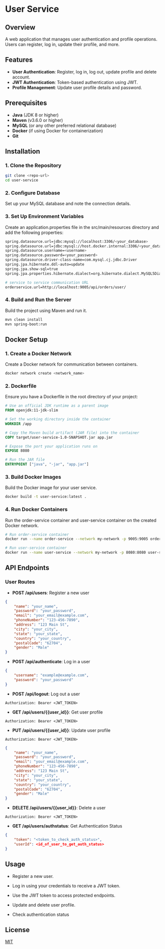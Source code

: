 # User Service

## Overview
A web application that manages user authentication and profile operations. Users can register, log in, update their profile, and more.

## Features
- **User Authentication**: Register, log in, log out, update profile and delete account.
- **JWT Authentication**: Token-based authentication using JWT.
- **Profile Management**: Update user profile details and password.

## Prerequisites
- **Java** (JDK 8 or higher)
- **Maven** (v3.6.0 or higher)
- **MySQL** (or any other preferred relational database)
- **Docker** (if using Docker for containerization)
-  **Git**

## Installation

### 1. Clone the Repository
```bash
git clone <repo-url>
cd user-service
```

### 2. Configure Database
Set up your MySQL database and note the connection details.

### 3. Set Up Environment Variables
Create an application.properties file in the src/main/resources directory and add the following properties:
```bash
spring.datasource.url=jdbc:mysql://localhost:3306/<your_database>
spring.datasource.url=jdbc:mysql://host.docker.internal:3306/<your_database> # for docker run
spring.datasource.username=<username>
spring.datasource.password=<your_password>
spring.datasource.driver-class-name=com.mysql.cj.jdbc.Driver
spring.jpa.hibernate.ddl-auto=update
spring.jpa.show-sql=true
spring.jpa.properties.hibernate.dialect=org.hibernate.dialect.MySQL5Dialect

# service to service communication URL
orderservice.url=http://localhost:9005/api/orders/user/
```

### 4. Build and Run the Server
Build the project using Maven and run it.
```bash
mvn clean install
mvn spring-boot:run
```

## Docker Setup
### 1. Create a Docker Network
Create a Docker network for communication between containers.
```bash
docker network create <network_name>
```

### 2. Dockerfile
Ensure you have a Dockerfile in the root directory of your project:
```dockerfile
# Use an official JDK runtime as a parent image
FROM openjdk:11-jdk-slim

# Set the working directory inside the container
WORKDIR /app

# Copy the Maven build artifact (JAR file) into the container
COPY target/user-service-1.0-SNAPSHOT.jar app.jar

# Expose the port your application runs on
EXPOSE 8080

# Run the JAR file
ENTRYPOINT ["java", "-jar", "app.jar"]
```

### 3. Build Docker Images
Build the Docker image for your user service.
```bash
docker build -t user-service:latest .
```

### 4. Run Docker Containers
Run the order-service container and user-service container on the created Docker network.
```bash
# Run order-service container
docker run --name order-service --network my-network -p 9005:9005 order-service:latest

# Run user-service container
docker run --name user-service --network my-network -p 8080:8080 user-service:latest
```

## API Endpoints
### User Routes
- **POST /api/users**: Register a new user
```json
{
    "name": "your_name",
    "password": "your_password",
    "email": "your_email@example.com",
    "phoneNumber": "123-456-7890",
    "address": "123 Main St",
    "city": "your_city",
    "state": "your_state",
    "country": "your_country",
    "postalCode": "62704",
    "gender": "Male"
}
```

- **POST /api/authenticate**: Log in a user
```json
{
    "username": "example@example.com",
    "password": "your_password"
}
```

- **POST /api/logout**: Log out a user
```http
Authorization: Bearer <JWT_TOKEN>
```

- **GET /api/users/{{user_id}}**: Get user profile
```http
Authorization: Bearer <JWT_TOKEN>
```

- **PUT /api/users/{{user_id}}**: Update user profile
```http
Authorization: Bearer <JWT_TOKEN>
```
```json
{
    "name": "your_name",
    "password": "your_password",
    "email": "your_email@example.com",
    "phoneNumber": "123-456-7890",
    "address": "123 Main St",
    "city": "your_city",
    "state": "your_state",
    "country": "your_country",
    "postalCode": "62704",
    "gender": "Male"
}
```

- **DELETE /api/users/{{user_id}}**: Delete a user
```http
Authorization: Bearer <JWT_TOKEN>
```

- **GET /api/users/authstatus**: Get Authentication Status
```json
{
    "token": "<token_to_check_auth_status>",
    "userId": <id_of_user_to_get_auth_status>
}

```

## Usage
- Register a new user.

- Log in using your credentials to receive a JWT token.

- Use the JWT token to access protected endpoints.

- Update and delete user profile.

- Check authentication status

## License
[MIT](https://choosealicense.com/licenses/mit/?form=MG0AV3)